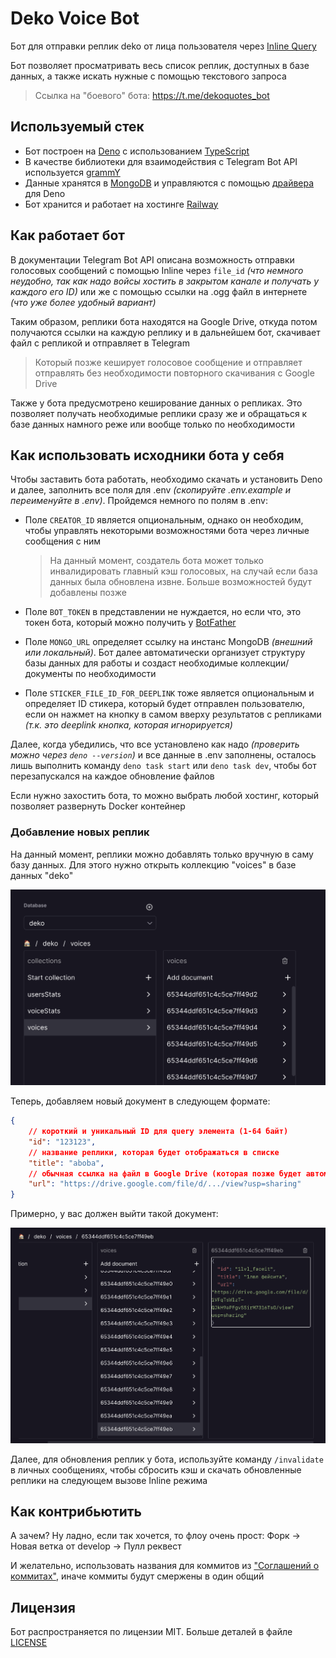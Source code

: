 # Deko Voice Bot

Бот для отправки реплик deko от лица пользователя через [Inline Query](https://core.telegram.org/bots/features#inline-requests)

Бот позволяет просматривать весь список реплик, доступных в базе данных, а также искать нужные с помощью текстового запроса

> Ссылка на "боевого" бота: <https://t.me/dekoquotes_bot>

## Используемый стек

- Бот построен на [Deno](https://deno.com/) с использованием [TypeScript](https://www.typescriptlang.org/)
- В качестве библиотеки для взаимодействия с Telegram Bot API  используется [grammY](https://github.com/grammyjs/grammY/)
- Данные хранятся в [MongoDB](https://www.mongodb.com/) и управляются с помощью [драйвера](https://deno.land/x/mongo@v0.32.0) для Deno
- Бот хранится и работает на хостинге [Railway](https://railway.app/)

## Как работает бот

В документации Telegram Bot API описана возможность отправки голосовых сообщений с помощью Inline через `file_id` _(что немного неудобно, так как надо войсы хостить в закрытом канале и получать у каждого его ID)_ или же с помощью ссылки на .ogg файл в интернете _(что уже более удобный вариант)_

Таким образом, реплики бота находятся на Google Drive, откуда потом получаются ссылки на каждую реплику и в дальнейшем бот, скачивает файл с репликой и отправляет в Telegram

> Который позже кеширует голосовое сообщение и отправляет отправлять без необходимости повторного скачивания с Google Drive

Также у бота предусмотрено кеширование данных о репликах. Это позволяет получать необходимые реплики сразу же и обращаться к базе данных намного реже или вообще только по необходимости

## Как использовать исходники бота у себя

Чтобы заставить бота работать, необходимо скачать и установить Deno и далее, заполнить все поля для .env _(скопируйте .env.example и переименуйте в .env)_. Пройдемся немного по полям в .env:

- Поле `CREATOR_ID` является опциональным, однако он необходим, чтобы управлять некоторыми возможностями бота через личные сообщения с ним

    > На данный момент, создатель бота может только инвалидировать главный кэш голосовых, на случай если база данных была обновлена извне. Больше возможностей будут добавлены позже

- Поле `BOT_TOKEN` в представлении не нуждается, но если что, это токен бота, который можно получить у [BotFather](https://t.me/BotFather)

- Поле `MONGO_URL` определяет ссылку на инстанс MongoDB _(внешний или локальный)_. Бот далее автоматически организует структуру базы данных для работы и создаст необходимые коллекции/документы по необходимости

- Поле `STICKER_FILE_ID_FOR_DEEPLINK` тоже является опциональным и определяет ID стикера, который будет отправлен пользователю, если он нажмет на кнопку в самом вверху результатов с репликами _(т.к. это deeplink кнопка, которая игнорируется)_

Далее, когда убедились, что все установлено как надо _(проверить можно через `deno --version`)_ и все данные в .env заполнены, осталось лишь выполнить команду `deno task start` или `deno task dev`, чтобы бот перезапускался на каждое обновление файлов

Если нужно захостить бота, то можно выбрать любой хостинг, который позволяет развернуть Docker контейнер

### Добавление новых реплик

На данный момент, реплики можно добавлять только вручную в саму базу данных. Для этого нужно открыть коллекцию "voices" в базе данных "deko"

![Пример коллекции](assets/voicesCollectionExample.png)

Теперь, добавляем новый документ в следующем формате:

```json
{
    // короткий и уникальный ID для query элемента (1-64 байт)
    "id": "123123",
    // название реплики, которая будет отображаться в списке
    "title": "aboba",
    // обычная ссылка на файл в Google Drive (которая позже будет автоматически сконвертирована в ссылку для прямой загрузки)
    "url": "https://drive.google.com/file/d/.../view?usp=sharing"
}
```

Примерно, у вас должен выйти такой документ:

![Пример документа](assets/voicesDocumentExample.png)

Далее, для обновления реплик у бота, используйте команду `/invalidate` в личных сообщениях, чтобы сбросить кэш и скачать обновленные реплики на следующем вызове Inline режима

## Как контрибьютить

А зачем? Ну ладно, если так хочется, то флоу очень прост: Форк -> Новая ветка от develop -> Пулл реквест

И желательно, использовать названия для коммитов из ["Соглашений о коммитах"](https://www.conventionalcommits.org/ru/v1.0.0/), иначе коммиты будут смержены в один общий

## Лицензия

Бот распространяется по лицензии MIT. Больше деталей в файле [LICENSE](/LICENSE)
